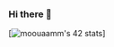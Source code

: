 ### Hi there 👋

[![moouaamm's 42 stats](https://badge.mediaplus.ma/greenbinary/moouaamm?UM6P=off)]
<!--
<p> My web site : </p> <a href=" https://medwa3mo.github.io/Portfolio/">HERE</a>
**MedWA3MO/MedWA3MO** is a ✨ _special_ ✨ repository because its `README.md` (this file) appears on your GitHub profile.

Here are some ideas to get you started:
- 🔭 I’m currently working on my skills...
- 🌱 I’m currently learning c language...
- 👯 I’m looking to collaborate on 42 projects...
- 🤔 I’m looking for help with ...
- 💬 Ask me about anything...
- 📫 How to reach me: ...
- 😄 Pronouns: ...
- ⚡ Fun fact: ...
-->
